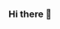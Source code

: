 ### Hi there 👋

<!--
**Mohamadnaseer/Mohamadnaseer** is a ✨ _special_ ✨ repository because its `README.md` (this file) appears on your GitHub profile.

Here are some ideas to get you started:

- 🔭 I’m currently working on ML project
- 🌱 I’m currently learning deep learning
- 👯 I’m looking to collaborate on ...
- 🤔 I’m looking for help with DL
- 💬 Ask me about Anything ( not my personal life , duhh !! )
- 📫 How to reach me: <a href="https://www.instagram.com/naseer_stark/">Instagram</a>
- 😄 Pronouns: ...
- ⚡ Fun fact: ...
-->
